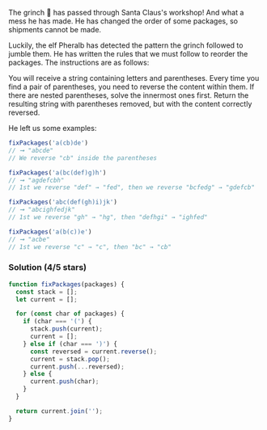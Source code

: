 The grinch 👹 has passed through Santa Claus's workshop! And what a mess he has made. He has changed the order of some packages, so shipments cannot be made.

Luckily, the elf Pheralb has detected the pattern the grinch followed to jumble them. He has written the rules that we must follow to reorder the packages. The instructions are as follows:

You will receive a string containing letters and parentheses.
Every time you find a pair of parentheses, you need to reverse the content within them.
If there are nested parentheses, solve the innermost ones first.
Return the resulting string with parentheses removed, but with the content correctly reversed.

He left us some examples:
```js
fixPackages('a(cb)de')
// ➞ "abcde"
// We reverse "cb" inside the parentheses

fixPackages('a(bc(def)g)h')
// ➞ "agdefcbh"
// 1st we reverse "def" → "fed", then we reverse "bcfedg" → "gdefcb"

fixPackages('abc(def(gh)i)jk')
// ➞ "abcighfedjk"
// 1st we reverse "gh" → "hg", then "defhgi" → "ighfed"

fixPackages('a(b(c))e')
// ➞ "acbe"
// 1st we reverse "c" → "c", then "bc" → "cb"
```

### Solution (4/5 stars)

```js
function fixPackages(packages) {
  const stack = [];
  let current = [];

  for (const char of packages) {
    if (char === '(') {
      stack.push(current);
      current = [];
    } else if (char === ')') {
      const reversed = current.reverse();
      current = stack.pop();
      current.push(...reversed);
    } else {
      current.push(char);
    }
  }

  return current.join('');
}
```
